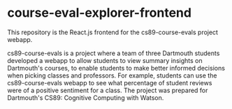 # course-eval-explorer-frontend
This repository is the React.js frontend for the cs89-course-evals project webapp. 

cs89-course-evals is a project where a team of three Dartmouth students developed a webapp to allow students to view summary insights on Dartmouth's courses, to enable students to make better informed decisions when picking classes and professors.  For example, students can use the cs89-course-evals webapp to see what percentage of student reviews were of a positive sentiment for a class. The project was prepared for Dartmouth's CS89: Cognitive Computing with Watson.  
